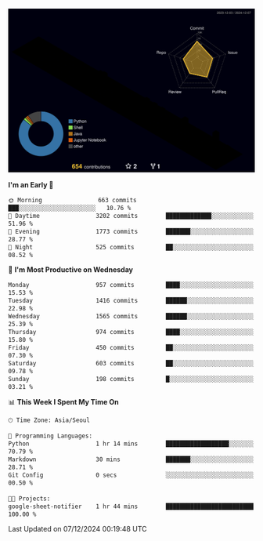 <!-- ![Header](./github-header-image.png) -->

<!-- <div align="center">
  <img src="https://ziadoua.github.io/m3-Markdown-Badges/badges/FastAPI/fastapi1.svg" />&nbsp
  <img src="https://ziadoua.github.io/m3-Markdown-Badges/badges/Git/git1.svg" />&nbsp
  <img src="https://ziadoua.github.io/m3-Markdown-Badges/badges/Linux/linux2.svg" />&nbsp
  <img src="https://ziadoua.github.io/m3-Markdown-Badges/badges/PostgreSQL/postgresql3.svg" />&nbsp
  <img src="https://ziadoua.github.io/m3-Markdown-Badges/badges/Python/python3.svg" />&nbsp
</div> -->

![](./profile-3d-contrib/profile-night-rainbow.svg)

<!--START_SECTION:waka-->
**I'm an Early 🐤** 

```text
🌞 Morning                663 commits         ███░░░░░░░░░░░░░░░░░░░░░░   10.76 % 
🌆 Daytime                3202 commits        █████████████░░░░░░░░░░░░   51.96 % 
🌃 Evening                1773 commits        ███████░░░░░░░░░░░░░░░░░░   28.77 % 
🌙 Night                  525 commits         ██░░░░░░░░░░░░░░░░░░░░░░░   08.52 % 
```
📅 **I'm Most Productive on Wednesday** 

```text
Monday                   957 commits         ████░░░░░░░░░░░░░░░░░░░░░   15.53 % 
Tuesday                  1416 commits        ██████░░░░░░░░░░░░░░░░░░░   22.98 % 
Wednesday                1565 commits        ██████░░░░░░░░░░░░░░░░░░░   25.39 % 
Thursday                 974 commits         ████░░░░░░░░░░░░░░░░░░░░░   15.80 % 
Friday                   450 commits         ██░░░░░░░░░░░░░░░░░░░░░░░   07.30 % 
Saturday                 603 commits         ██░░░░░░░░░░░░░░░░░░░░░░░   09.78 % 
Sunday                   198 commits         █░░░░░░░░░░░░░░░░░░░░░░░░   03.21 % 
```


📊 **This Week I Spent My Time On** 

```text
🕑︎ Time Zone: Asia/Seoul

💬 Programming Languages: 
Python                   1 hr 14 mins        ██████████████████░░░░░░░   70.79 % 
Markdown                 30 mins             ███████░░░░░░░░░░░░░░░░░░   28.71 % 
Git Config               0 secs              ░░░░░░░░░░░░░░░░░░░░░░░░░   00.50 % 

🐱‍💻 Projects: 
google-sheet-notifier    1 hr 44 mins        █████████████████████████   100.00 % 
```


 Last Updated on 07/12/2024 00:19:48 UTC
<!--END_SECTION:waka-->




